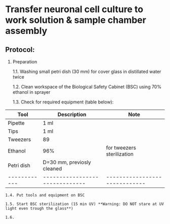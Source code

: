 Transfer neuronal cell culture to work solution & sample chamber assembly
=========================================================================


## Protocol:
1. Preparation

	1.1. Washing small petri dish (30 mm) for cover glass in distillated water twice

	1.2. Clean workspace of the Biological Safety Cabinet (BSC) using 70% ethanol in sprayer

	1.3. Check for required equipment (table below):

| Tool       | Description                  | Note                        |
|------------|------------------------------|-----------------------------|
| Pipette    | 1 ml                         |                             |
| Tips       | 1 ml                         |                             |
| Tweezers   | 89                           |                             |
| Ethanol    | 96%                          |  for tweezers sterilization |
| Petri dish | D=30 mm, previosly cleaned   |                             |
|------------|------------------------------|-----------------------------|
	1.4. Put tools and equipment on BSC

	1.5. Start BSC sterilization (15 min UV) **Warning: DO NOT stare at UV light even trough the glass**)

	1.6. 
